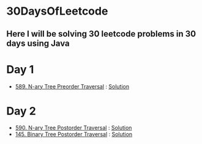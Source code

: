 # 30DaysOfLeetcode

## Here I will be solving 30 leetcode problems in 30 days using Java

# Day 1
- [589. N-ary Tree Preorder Traversal](https://leetcode.com/problems/n-ary-tree-preorder-traversal/) : [Solution](https://github.com/makrandp/30-days-of-leetcode/blob/master/Day%201/589.%20N-ary%20Tree%20Preorder%20Traversal.java)

# Day 2
- [590. N-ary Tree Postorder Traversal](https://leetcode.com/problems/n-ary-tree-postorder-traversal/) : [Solution](https://github.com/makrandp/30-days-of-leetcode/blob/master/Day%202/590.%20N-ary%20Tree%20Postorder%20Traversal.java)
- [145. Binary Tree Postorder Traversal](https://leetcode.com/problems/binary-tree-postorder-traversal/) : [Solution](https://github.com/makrandp/30-days-of-leetcode/blob/master/Day%202/145.%20Binary%20Tree%20Postorder%20Traversal.java)